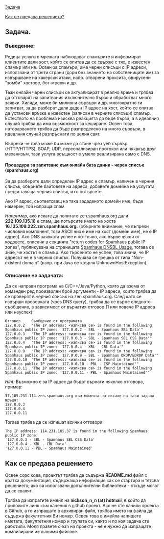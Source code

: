 [Задача](#задача)

[Как се предава решението?](#как-се-предава-решението)

## Задача.

### Въведение:
Редица услуги в мрежата наблюдават спамърите и информират клиентите дали хост, който се опитва да се свърже с тях, е известен спамър или не. 
Освен за спамъри, има черни списъци с IP адреси, използвани от трети страни (дори без знанието на собствениците им) за извършване на хакерски атаки, напр. отворени проксита, овирусени "зомби" хостове, бот-мрежи и др. 

Тези онлайн черни списъци се актуализират в реално време и трябва да отговарят на запитвания изключително бързо и обработват много заявки. Хиляди, може би милиони сървъри и др. многократно ги запитват, за да разберат дали даден IP адрес на хост, който се опитва да установи връзка е известен (записан в черните списъци) спамър. Естеството на проблема изисква реакцията да бъде бърза, а в идеалния случай трябва да има възможност за кеширане. Освен това, натоварването трябва да бъде разпределено на много сървъри, в идеалния случай разпръснати по целия свят. 

Въпреки че това може би може да стане чрез уеб сървър (HTTP/HTTPS), SOAP, UDP, персонализиран протокол или някакъв друг механизъм, тази услуга всъщност е умело реализирана само с DNS.

#### Процедура за запитване към онлайн база данни - черен списък (spamhaus.org) 

За да разберете дали определен IP адрес е спамър, наличен в черния списък, обърнете байтовете на адреса, добавете домейна на услугата, предоставяща черния списък, и го потърсете. 

Ако IP адрес, съответсващ на така зададеното домейн име, бъде намерен, той изпраща спам. 

*Например*, ако искате да попитате zen.spamhaus.org дали **222.109.135.16** е спам, ще потърсите името на хоста **16.135.109.222.zen.spamhaus.org.** (обърнете внимание, че въпреки числовия компонент, този ASCII низ е име на хост (домейн име), не е IP адрес).
Ако DNS заявката успее и по-точно, ако върне някои от кодовете, описани в секцията "return codes for Spamhaus public IP zones", публикувана на страницата [Spamhaus DNSBL Usage](https://www.spamhaus.org/faq/section/DNSBL%2520Usage#200), тогава се знае, че хостът е спамър. 
Ако търсенето не успее, това значи, че IP адресът не е в черния списък. Получава се грешка от типа "Non-existent domain" (напр. при Java се хвърля UnknownHostException).

### Описание на задачата:

Да се направи програма на C/C++/Java/Python, която да взема от команден ред произволен брой аргументи - IP адреси, които трябва да се проверят в черния списък на zen.spamhaus.org. След като се извърши проверката (чрез DNS query), трябва да се върне следното съобщение, в зависимост от върнатия отговор (1 или повече IP адреса или неуспех):
```
Отговор		Съобщение от програмата
127.0.0.2	"The IP address: <изписва се> is found in the following Spamhaus public IP zone: '127.0.0.2 - SBL - Spamhaus SBL Data'"
127.0.0.3 	"The IP address: <изписва се> is found in the following Spamhaus public IP zone: '127.0.0.3 - SBL - Spamhaus SBL CSS Data'"
127.0.0.4 	"The IP address: <изписва се> is found in the following Spamhaus public IP zone: '127.0.0.4 - XBL - CBL Data'"
127.0.0.9 	"The IP address: <изписва се> is found in the following Spamhaus public IP zone: '127.0.0.9 - SBL - Spamhaus DROP/EDROP Data'"
127.0.0.10 	"The IP address: <изписва се> is found in the following Spamhaus public IP zone: '127.0.0.10 - PBL - ISP Maintained'"
127.0.0.11 	"The IP address: <изписва се> is found in the following Spamhaus public IP zone: '127.0.0.11 - PBL - Spamhaus Maintained'"
```

*Hint:* Възможно е за IP адрес да бъдат върнати няколко отговора, пример:
```
37.105.231.114.zen.spamhaus.org към момента на писане на тази задача връща:
127.0.0.3
127.0.0.4
127.0.0.11
```

Тогава трябва да се изпишат всички отговори:
```
The IP address: 114.231.105.37 is found in the following Spamhaus public IP zone: 
'127.0.0.3 - SBL - Spamhaus SBL CSS Data'
'127.0.0.4 - XBL - CBL Data'
'127.0.0.11 - PBL - Spamhaus Maintained'
```


## Как се предава решението

Освен сорс кода, проектът трябва да съдържа **README.md** файл с кратка документация, съдържаща информация как се стартира и тетсва решението; ако са използвани допълнителни библиотеки - откъде могат да се свалят.

Трябва да изпратите имейл на **nickson_n_n (at) hotmail**, в който да приложите линк към качения в github проект. Ако не сте качили проекта в Github, а го изпращате в архивиран файл, трябва името на файла да съдържа факултетния Ви номер. Освен това в имейла напишете иметата, факултетния номер и групата си, както и по коя задача сте работили. Моля правете clean на проекта - не е нужно да изпращате компилирани изпълними файлове.

